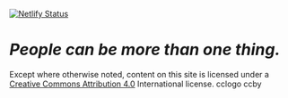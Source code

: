 [![Netlify Status](https://api.netlify.com/api/v1/badges/38898d60-3e03-4cc6-b11b-ead66bd594f4/deploy-status)](https://app.netlify.com/sites/creative-musings/deploys)

# *People can be more than one thing.*

Except where otherwise noted, content on this site is licensed under a [Creative Commons Attribution 4.0](https://creativecommons.org/licenses/by/4.0/) International license.
cclogo ccby
